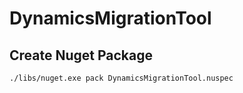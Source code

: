 # DynamicsMigrationTool


## Create Nuget Package

```
./libs/nuget.exe pack DynamicsMigrationTool.nuspec
```